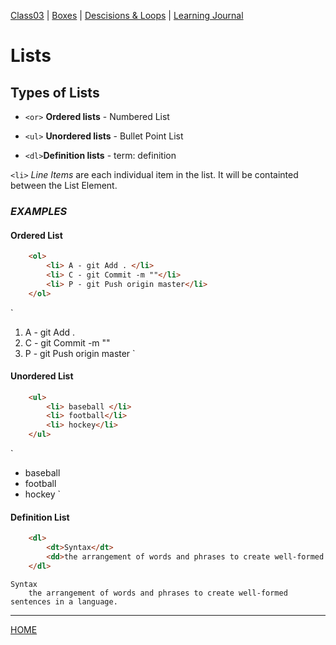[Class03](https://cassandraortiz.github.io/reading-notes/Class02/class-02) \| [Boxes](https://cassandraortiz.github.io/reading-notes/Class03/class03_Boxes) \| [Descisions & Loops](https://cassandraortiz.github.io/reading-notes/Class03/class03_DescisionsLoops) \| [Learning Journal](https://cassandraortiz.github.io/reading-notes/Class03/class03_journal)

# Lists 

## Types of Lists

- `<or>`  **Ordered lists** - Numbered List

- `<ul>` **Unordered lists** - Bullet Point List

- `<dl>`**Definition lists** - term: definition

`<li>` *Line Items* are each individual item in the list.  It will be containted between the List Element.

### *EXAMPLES*
#### Ordered List 

```html
    <ol>
        <li> A - git Add . </li>
        <li> C - git Commit -m ""</li>
        <li> P - git Push origin master</li>
    </ol>
```

`
1. A - git Add .
2. C - git Commit -m ""
3. P - git Push origin master
`

#### Unordered List 

```html
    <ul>
        <li> baseball </li>
        <li> football</li>
        <li> hockey</li>
    </ul>
```


`
- baseball
- football
- hockey
`

#### Definition List 

```html
    <dl>
        <dt>Syntax</dt>
        <dd>the arrangement of words and phrases to create well-formed sentences in a language.</dd>
    </dl>
```

    Syntax
        the arrangement of words and phrases to create well-formed sentences in a language.


---

[HOME](https://cassandraortiz.github.io/reading-notes)



